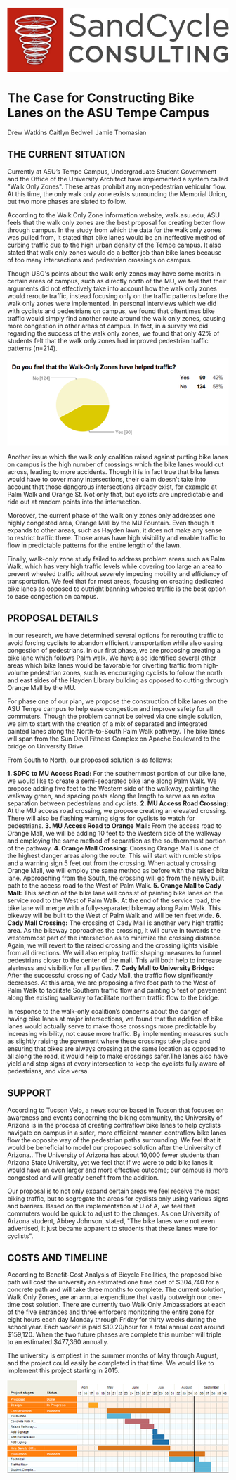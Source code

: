 ![image alt text](resources/image_0.png)

# The Case for Constructing Bike Lanes on the ASU Tempe Campus

Drew Watkins
Caitlyn Bedwell
Jamie Thomasian

## THE CURRENT SITUATION
Currently at ASU’s Tempe Campus, Undergraduate Student Government and the Office of the University Architect have implemented a system called "Walk Only Zones". These areas prohibit any non-pedestrian vehicular flow. At this time, the only walk only zone exists surrounding the Memorial Union, but two more phases are slated to follow.

According to the Walk Only Zone information website, walk.asu.edu, ASU feels that the walk only zones are the best proposal for creating better flow through campus. In the study from which the data for the walk only zones was pulled from, it stated that bike lanes would be an ineffective method of curbing traffic due to the high urban density of the Tempe campus. It also stated that walk only zones would do a better job than bike lanes because of too many intersections and pedestrian crossings on campus.

Though USG's points about the walk only zones may have some merits in certain areas of campus, such as directly north of the MU, we feel that their arguments did not effectively take into account how the walk only zones would reroute traffic, instead focusing only on the traffic patterns before the walk only zones were implemented. In personal interviews which we did with cyclists and pedestrians on campus, we found that oftentimes bike traffic would simply find another route around the walk only zones, causing more congestion in other areas of campus. In fact, in a survey we did regarding the success of the walk only zones, we found that only 42% of students felt that the walk only zones had improved pedestrian traffic patterns (n=214).

![image alt text](resources/image_1.png)

Another issue which the walk only coalition raised against putting bike lanes on campus is the high number of crossings which the bike lanes would cut across, leading to more accidents. Though it is in fact true that bike lanes would have to cover many intersections, their claim doesn’t take into account that those dangerous intersections already exist, for example at Palm Walk and Orange St. Not only that, but cyclists are unpredictable and ride out at random points into the intersection.

Moreover, the current phase of the walk only zones only addresses one highly congested area, Orange Mall by the MU Fountain. Even though it expands to other areas, such as Hayden lawn, it does not make any sense to restrict traffic there. Those areas have high visibility and enable traffic to flow in predictable patterns for the entire length of the lawn.

Finally,  walk-only zone study failed to address problem areas such as Palm Walk, which has very high traffic levels while covering too large an area to prevent wheeled traffic without severely impeding mobility and efficiency of transportation. We feel that for most areas, focusing on creating dedicated bike lanes as opposed to outright banning wheeled traffic is the best option to ease congestion on campus.

## PROPOSAL DETAILS
In our research, we have determined several options for rerouting traffic to avoid forcing cyclists to abandon efficient transportation while also easing congestion of pedestrians. In our first phase, we are proposing creating a bike lane which follows Palm walk. We have also identified several other areas which bike lanes would be favorable for diverting traffic from high-volume pedestrian zones, such as encouraging cyclists to follow the north and east sides of the Hayden Library building as opposed to cutting through Orange Mall by the MU.

For phase one of our plan, we propose the construction of bike lanes on the ASU Tempe campus to help ease congestion and improve safety for all commuters. Though the problem cannot be solved via one single solution, we aim to start with the creation of a mix of separated and integrated painted lanes along the North-to-South Palm Walk pathway. The bike lanes will span from the Sun Devil Fitness Complex on Apache Boulevard to the bridge on University Drive.

From South to North, our proposed solution is as follows:

**1.  SDFC to MU Access Road:** For the southernmost portion of our bike lane, we would like to create a semi-separated bike lane along Palm Walk. We propose adding five feet to the Western side of the walkway, painting the walkway green, and spacing posts along the length to serve as an extra separation between pedestrians and cyclists.
**2.  MU Access Road Crossing:** At the MU access road crossing, we propose creating an elevated crossing. There will also be flashing warning signs for cyclists to watch for pedestrians.
**3.  MU Access Road to Orange Mall:** From the access road to Orange Mall, we will be adding 10 feet to the Western side of the walkway and employing the same method of separation as the southernmost portion of the pathway.
**4.  Orange Mall Crossing:** Crossing Orange Mall is one of the highest danger areas along the route. This will start with rumble strips and a warning sign 5 feet out from the crossing. When actually crossing Orange Mall, we will employ the same method as before with the raised bike lane. Approaching from the South, the crossing will go from the newly built path to the access road to the West of Palm Walk.
**5.  Orange Mall to Cady Mall:** This section of the bike lane will consist of painting bike lanes on the service road to the West of Palm Walk. At the end of the service road, the bike lane will merge with a fully-separated bikeway along Palm Walk. This bikeway will be built to the West of Palm Walk and will be ten feet wide.
**6.  Cady Mall Crossing:** The crossing of Cady Mall is another very high traffic area. As the bikeway approaches the crossing, it will curve in towards the westernmost part of the intersection as to minimize the crossing distance. Again, we will revert to the raised crossing and the crossing lights visible from all directions. We will also employ traffic shaping measures to funnel pedestrians closer to the center of the mall. This will both help to increase alertness and visibility for all parties.
**7.  Cady Mall to University Bridge:** After the successful crossing of Cady Mall, the traffic flow significantly decreases. At this area, we are proposing a five foot path to the West of Palm Walk to facilitate Southern traffic flow and painting 5 feet of pavement along the existing walkway to facilitate northern traffic flow to the bridge.

In response to the walk-only coalition’s concerns about the danger of having bike lanes at major intersections, we found that the addition of bike lanes would actually serve to make those crossings more predictable by increasing visibility, not cause more traffic. By implementing measures such as slightly raising the pavement where these crossings take place and ensuring that bikes are always crossing at the same location as opposed to all along the road, it would help to make crossings safer.The lanes also have yield and stop signs at every intersection to keep the cyclists fully aware of pedestrians, and vice versa.

## SUPPORT
According to Tucson Velo, a news source based in Tucson that focuses on awareness and events concerning the biking community, the University of Arizona is in the process of creating contraflow bike lanes to help cyclists navigate on campus in a safer, more efficient manner. contraflow bike lanes flow the opposite way of the pedestrian paths surrounding. We feel that it would be beneficial to model our proposed solution after the University of Arizona.. The University of Arizona has about 10,000 fewer students than Arizona State University, yet we feel that if we were to add bike lanes it would have an even larger and more effective outcome; our campus is more congested and will greatly benefit from the addition.

Our proposal is to not only expand certain areas we feel receive the most biking traffic, but to segregate the areas for cyclists only using various signs and barriers. Based on the implementation at U of A, we feel that commuters would be quick to adjust to the changes. As one University of Arizona student, Abbey Johnson, stated, "The bike lanes were not even advertised, it just became apparent to students that these lanes were for cyclists".

## COSTS AND TIMELINE
According to Benefit-Cost Analysis of Bicycle Facilities, the proposed bike path will cost the university an estimated one time cost of $304,740 for a concrete path and will take three months to complete. The current solution, Walk Only Zones, are an annual expenditure that vastly outweigh our one-time cost solution. There are currently two Walk Only Ambassadors at each of the five entrances and three enforcers monitoring the entire zone for eight hours each day Monday through Friday for thirty weeks during the school year. Each worker is paid $10.20/hour for a total annual cost around $159,120. When the two future phases are complete this number will triple to an estimated $477,360 annually.

The university is emptiest in the summer months of May through August, and the project could easily be completed in that time. We would like to implement this project starting in 2015.

![image alt text](resources/image_2.png)
